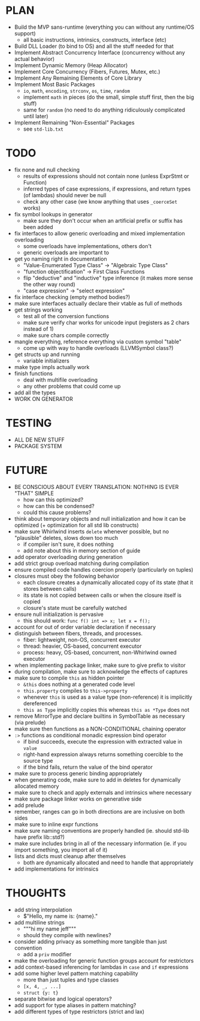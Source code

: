 # PLAN

- Build the MVP sans-runtime (everything you can without any runtime/OS support)
  * all basic instructions, intrinsics, constructs, interface (etc)
- Build DLL Loader (to bind to OS) and all the stuff needed for that
- Implement Abstract Concurrency Interface (concurrency without any actual behavior)
- Implement Dynamic Memory (Heap Allocator)
- Implement Core Concurrency (Fibers, Futures, Mutex, etc.)
- Implement Any Remaining Elements of Core Library
- Implement Most Basic Packages
  * `io`, `math`, `encoding`, `strconv`, `os`, `time`, `random`
  * implement `math` in pieces (do the small, simple stuff first, then the big stuff)
  * same for `random` (no need to do anything ridiculously complicated until later)
- Implement Remaining "Non-Essential" Packages
  * see `std-lib.txt`

# TODO

- fix none and null checking
  * results of expressions should not contain none (unless ExprStmt or Function)
  * inferred types of case expressions, if expressions, 
    and return types (of lambdas) should never be null
  * check any other case (we know anything that uses `_coerceSet` works)
- fix symbol lookups in generator
  * make sure they don't occur when an artificial prefix or suffix has been added
- fix interfaces to allow generic overloading and mixed implementation overloading
  * some overloads have implementations, others don't
  * generic overloads are important to
- get yo naming right in documentation
  * "Value-Enumerated Type Class" -> "Algebraic Type Class"
  * "function objectification" -> First Class Functions
  * flip "deductive" and "inductive" type inference (it makes more sense the other way round)
  * "case expression" -> "select expression"
- fix interface checking (empty method bodies?)
- make sure interfaces actually declare their vtable as full of methods
- get strings working
  * test all of the conversion functions
  * make sure verify char works for unicode input (registers as 2 chars instead of 1)
  * make sure chars compile correctly
- mangle everything, reference everything via custom symbol "table"
  * come up with way to handle overloads (LLVMSymbol class?)
- get structs up and running
  * variable initializers
- make type impls actually work
- finish functions
  * deal with multifile overloading
  * any other problems that could come up
- add all the types
- WORK ON GENERATOR

# TESTING

- ALL DE NEW STUFF
- PACKAGE SYSTEM

# FUTURE

- BE CONSCIOUS ABOUT EVERY TRANSLATION: NOTHING IS EVER "THAT" SIMPLE
  * how can this optimized?
  * how can this be condensed?
  * could this cause problems?
- think about temporary objects and null initialization and how it can be optimized (+ optimization for all std lib constructs)
- make sure Whirlwind inserts `delete` whenever possible, but no "plausible" deletes, slows down too much
  * if compiler isn't sure, it does nothing
  * add note about this in memory section of guide
- add operator overloading during generation
- add strict group overload matching during compilation
- ensure compiled code handles coercion properly (particularly on tuples)
- closures must obey the following behavior
  * each closure creates a dynamically allocated copy of its state (that it stores between calls)
  * its state is not copied between calls or when the closure itself is copied
  * closure's state must be carefully watched
- ensure null initialization is pervasive
  * this should work: `func f() int => x; let x = f();`
- account for out of order variable declaration if necessary
- distinguish between fibers, threads, and processes.
  * fiber: lightweight, non-OS, concurrent executor
  * thread: heavier, OS-based, concurrent executor
  * process: heavy, OS-based, concurrent, non-Whirlwind owned executor
- when implementing package linker, make sure to give prefix to visitor
- during compilation, make sure to acknowledge the effects of captures
- make sure to compile `this` as hidden pointer
  * `&this` does nothing at a generated code level
  * `this.property` compiles to `this->property`
  * whenever `this` is used as a value type (non-reference) it is implicitly
    dereferenced
  * `this as Type` implicitly copies this whereas `this as *Type` does not
- remove MirrorType and declare builtins in SymbolTable as necessary (via prelude)
- make sure then functions as a NON-CONDITIONAL chaining operator
- `:>` functions as conditional monadic expression bind operator
  * if bind succeeds, execute the expression with extracted value in `value`
  * right-hand expression always returns something coercible to the source type
  * if the bind fails, return the value of the bind operator
- make sure to process generic binding appropriately
- when generating code, make sure to add in deletes for dynamically allocated memory
- make sure to check and apply externals and intrinsics where necessary
- make sure package linker works on generative side
- add prelude 
- remember, ranges can go in both directions are are inclusive on both sides
- make sure to inline expr functions
- make sure naming conventions are properly handled (ie. should std-lib have prefix lib::std?)
- make sure includes bring in all of the necessary information (ie. if you import something, you import all of it)
- lists and dicts must cleanup after themselves
  * both are dynamically allocated and need to handle that appropriately
- add implementations for intrinsics

# THOUGHTS

- add string interpolation
  * $"Hello, my name is: {name}."
- add multiline strings
  * """hi my name jeff"""
  * should they compile with newlines?
- consider adding privacy as something more tangible than just convention
  * add a `priv` modifier
- make the overloading for generic function groups account for restrictors
- add context-based inferencing for lambdas in `case` and `if` expressions
- add some higher level pattern matching capability
  * more than just tuples and type classes
  * `[x, 4, _, ...]`
  * `struct {y: t}`
- separate bitwise and logical operators?
- add support for type aliases in pattern matching?
- add different types of type restrictors (strict and lax)
